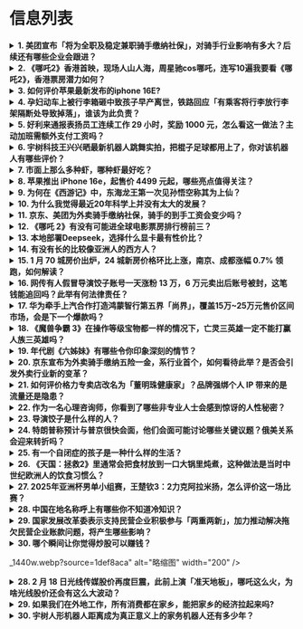 # 信息列表

<details>
<summary><b>1. 美团宣布「将为全职及稳定兼职骑手缴纳社保」，对骑手行业影响有多大？后续还有哪些企业会跟进？</b></summary>

- **地址**: [传送门](https://www.zhihu.com/question/12724448010)
- **热度**: 535 万热度
- **摘抄**: 美团2月19日宣布，将为全职及稳定兼职骑手缴纳社保，积极构建和谐劳动关系。 美团...

<img src="https://pica.zhimg.com/50/v2-e00343cb7072d71603f70fbee5bd4e18_b.jpg" alt="略缩图" width="200" />
</details>

<details>
<summary><b>2. 《哪吒2》香港首映，现场人山人海，周星驰cos哪吒，连写10遍我要看《哪吒2》，香港票房潜力如何？</b></summary>

- **地址**: [传送门](https://www.zhihu.com/question/12677630535)
- **热度**: 467 万热度
- **摘抄**: 备受港澳市场关注的《哪吒之魔童闹海》（以下简称《哪吒2》）在港澳地区的上映日期终...

<img src="https://pic3.zhimg.com/50/v2-003e7d509a37612d07a532a9358d37b4_b.jpg" alt="略缩图" width="200" />
</details>

<details>
<summary><b>3. 如何评价苹果最新发布的iphone 16E?</b></summary>

- **地址**: [传送门](https://www.zhihu.com/question/12656824648)
- **热度**: 239 万热度
- **摘抄**: 

<img src="https://pic3.zhimg.com/50/v2-963cbb729c3036543207df6383fa29b0_b.jpg" alt="略缩图" width="200" />
</details>

<details>
<summary><b>4. 孕妇动车上被行李箱砸中致孩子早产离世，铁路回应「有乘客将行李放行李架隔断处导致掉落」，谁该为此负责？</b></summary>

- **地址**: [传送门](https://www.zhihu.com/question/12688798765)
- **热度**: 202 万热度
- **摘抄**: 最新进展： 新京报讯 据@广州客运段微博消息，广州客运段发布关于“孕妇在D370...

<img src="https://pic1.zhimg.com/80/v2-a224bd3022d397b1422fffb4af4f6355_1440w.webp?source=1def8aca" alt="略缩图" width="200" />
</details>

<details>
<summary><b>5. 好利来通报表扬员工连续工作 29 小时，奖励 1000 元，怎么看这一做法？主动加班需额外支付工资吗？</b></summary>

- **地址**: [传送门](https://www.zhihu.com/question/12733340488)
- **热度**: 164 万热度
- **摘抄**: 2月19日消息，近日，好利来一门店通报表扬加班员工连续工作29小时，引发众多网友...

<img src="https://picx.zhimg.com/80/v2-6bfda3e08b4116aa5ff36b60400a6126_1440w.png" alt="略缩图" width="200" />
</details>

<details>
<summary><b>6. 宇树科技王兴兴晒最新机器人跳舞实拍，把棍子足球都用上了，你对该机器人有哪些评价？</b></summary>

- **地址**: [传送门](https://www.zhihu.com/question/12623773123)
- **热度**: 119 万热度
- **摘抄**: 王兴兴在社交平台晒出了一段宇树机器人G1机器人最新跳舞的视频。 据视频画面显示，...

<img src="https://pica.zhimg.com/50/v2-e408220668db0b37727d56b7ee8ae9c4_b.jpg" alt="略缩图" width="200" />
</details>

<details>
<summary><b>7. 市面上那么多种虾，哪种虾最好吃？</b></summary>

- **地址**: [传送门](https://www.zhihu.com/question/272244963)
- **热度**: 72 万热度
- **摘抄**: 一直很喜欢吃虾，好奇虾的好吃程度，有排名吗

<img src="https://pic1.zhimg.com/50/v2-3a6fdfd62454e8839ef232392e76818a_b.jpg" alt="略缩图" width="200" />
</details>

<details>
<summary><b>8. 苹果推出 iPhone 16e，起售价 4499 元起，哪些亮点值得关注？</b></summary>

- **地址**: [传送门](https://www.zhihu.com/question/12758269601)
- **热度**: 70 万热度
- **摘抄**: 北京时间 2 月 20 日凌晨，iPhone 16e 上架苹果官网。 新机将于 ...

<img src="https://picx.zhimg.com/50/v2-9be2330c73f872db4c2f9925914088d9_b.jpg" alt="略缩图" width="200" />
</details>

<details>
<summary><b>9. 为何在《西游记》中，东海龙王第一次见孙悟空称其为上仙？</b></summary>

- **地址**: [传送门](https://www.zhihu.com/question/6707526939)
- **热度**: 59 万热度
- **摘抄**: 东海龙王为何对孙悟空心生恐惧？

<img src="https://pica.zhimg.com/50/v2-20f7cf661e9518770ef6d4205db27c22_b.jpg" alt="略缩图" width="200" />
</details>

<details>
<summary><b>10. 为什么我觉得最近20年科学上并没有太大的发展？</b></summary>

- **地址**: [传送门](https://www.zhihu.com/question/285196424)
- **热度**: 58 万热度
- **摘抄**: 我现在24岁，从我有记忆到现在大概20年。我能看出来社会生产力进步挺大。但是为什...

<img src="https://pic1.zhimg.com/80/v2-c6f65fdbd4d89773b68061fd0a502b9e_1440w.webp?source=1def8aca" alt="略缩图" width="200" />
</details>

<details>
<summary><b>11. 京东、美团为外卖骑手缴纳社保，骑手的到手工资会变少吗？</b></summary>

- **地址**: [传送门](https://www.zhihu.com/question/12724987888)
- **热度**: 58 万热度
- **摘抄**: 

<img src="./img/1.jpg" alt="略缩图" width="200" />
</details>

<details>
<summary><b>12. 《哪吒 2》有没有可能进全球电影票房排行榜前三？</b></summary>

- **地址**: [传送门](https://www.zhihu.com/question/12549220154)
- **热度**: 52 万热度
- **摘抄**: 感觉势头还是很猛，今天看了一下我们本地排片和上座还是可以的。

<img src="https://picx.zhimg.com/v2-8cab521ed8cbe9c9107a5464f5b200fa_xl.jpg?source=c885d018" alt="略缩图" width="200" />
</details>

<details>
<summary><b>13. 本地部署Deepseek，选择什么显卡最有性价比？</b></summary>

- **地址**: [传送门](https://www.zhihu.com/question/11406161717)
- **热度**: 49 万热度
- **摘抄**: 本地部署Deepseek，选择什么显卡最有性价比？貌似现在也可以用A卡加速了，不...

<img src="https://picx.zhimg.com/80/v2-80ffdce23a9029b6a9f1b635c0678ce6_1440w.webp?source=1def8aca" alt="略缩图" width="200" />
</details>

<details>
<summary><b>14. 有没有长的比较像亚洲人的西方人？</b></summary>

- **地址**: [传送门](https://www.zhihu.com/question/276101920)
- **热度**: 47 万热度
- **摘抄**: 

<img src="./img/1.jpg" alt="略缩图" width="200" />
</details>

<details>
<summary><b>15. 1 月 70 城房价出炉，24 城新房价格环比上涨，南京、成都涨幅 0.7% 领跑，如何解读？</b></summary>

- **地址**: [传送门](https://www.zhihu.com/question/12678320400)
- **热度**: 44 万热度
- **摘抄**: 据国家统计局网站19日消息，国家统计局发布2025年1月份70个大中城市商品住宅...

<img src="https://picx.zhimg.com/80/v2-9d0373ef9b32c8b52f96d55604328e5d_1440w.png" alt="略缩图" width="200" />
</details>

<details>
<summary><b>16. 网传有人假冒导演饺子账号一天涨粉 13 万，6 万元卖出后账号被封，这笔钱能追回吗？此举有何法律责任？</b></summary>

- **地址**: [传送门](https://www.zhihu.com/question/12469628970)
- **热度**: 43 万热度
- **摘抄**: 在网络流量为王的时代，一则令人瞠目结舌的消息刺痛公众神经：有人竟冒用《哪吒之魔童...

<img src="https://pic1.zhimg.com/v2-a6fe8d2a8d9a933940712f6c60e7d42c_1440w.png" alt="略缩图" width="200" />
</details>

<details>
<summary><b>17. 华为牵手上汽合作打造鸿蒙智行第五界「尚界」，覆盖15万~25万元售价区间市场，会是下一个爆款吗？</b></summary>

- **地址**: [传送门](https://www.zhihu.com/question/12579512982)
- **热度**: 43 万热度
- **摘抄**: 近日，第一财经记者从多个信源独家获悉，上汽集团正在和华为合作打造鸿蒙智行第五“界...

<img src="https://pic1.zhimg.com/80/v2-28c1420dd29bc8b7c051ea58c5a8424d_1440w.webp?source=1def8aca" alt="略缩图" width="200" />
</details>

<details>
<summary><b>18. 《魔兽争霸 3》在操作等级宝物都一样的情况下，亡灵三英雄一定不能打赢人族三英雄吗？</b></summary>

- **地址**: [传送门](https://www.zhihu.com/question/655875136)
- **热度**: 42 万热度
- **摘抄**: 人族三英雄：大法师，山丘，圣骑。 亡灵三英雄：死骑，巫妖，恐惧魔王

<img src="./img/1.jpg" alt="略缩图" width="200" />
</details>

<details>
<summary><b>19. 年代剧《六姊妹》有哪些令你印象深刻的情节？</b></summary>

- **地址**: [传送门](https://www.zhihu.com/question/11197037034)
- **热度**: 40 万热度
- **摘抄**: 

<img src="https://pic1.zhimg.com/50/v2-bd0c62275cee313b1a9784b36a0fcebe_b.jpg" alt="略缩图" width="200" />
</details>

<details>
<summary><b>20. 京东宣布为外卖骑手缴纳五险一金，系行业首个，如何看待此举？是否会引发外卖行业新的变革？</b></summary>

- **地址**: [传送门](https://www.zhihu.com/question/12681819715)
- **热度**: 40 万热度
- **摘抄**: 2月19日，京东宣布，自2025年3月1日起，京东将逐步为京东外卖全职骑手缴纳五...

<img src="https://picx.zhimg.com/80/v2-8b344b3bf92eb38f0a715165480a9fa7_1440w.webp?source=1def8aca" alt="略缩图" width="200" />
</details>

<details>
<summary><b>21. 如何评价格力专卖店改名为「董明珠健康家」？品牌强绑个人 IP 带来的是流量还是隐患？</b></summary>

- **地址**: [传送门](https://www.zhihu.com/question/12494263494)
- **热度**: 40 万热度
- **摘抄**: 格力专卖店工作人员称，“我们现在全国的格力专卖店，全部要改成格力董明珠健康家。也...

<img src="https://pic1.zhimg.com/50/v2-6ccb16111787583f40248963437be74c_b.jpg" alt="略缩图" width="200" />
</details>

<details>
<summary><b>22. 作为一名心理咨询师，你看到了哪些非专业人士会感到惊讶的人性秘密？</b></summary>

- **地址**: [传送门](https://www.zhihu.com/question/660067674)
- **热度**: 39 万热度
- **摘抄**: 

<img src="./img/1.jpg" alt="略缩图" width="200" />
</details>

<details>
<summary><b>23. 导演饺子是什么样的人？</b></summary>

- **地址**: [传送门](https://www.zhihu.com/question/12075259279)
- **热度**: 39 万热度
- **摘抄**: 创作哪吒1，哪吒2的心路历程 是什么样的人

<img src="https://pic2.zhimg.com/50/v2-a92185e28e16412bf6fcdf67e49f6c4f_b.jpg" alt="略缩图" width="200" />
</details>

<details>
<summary><b>24. 特朗普称预计与普京很快会面，他们会面可能讨论哪些关键议题？俄美关系会迎来转折吗？</b></summary>

- **地址**: [传送门](https://www.zhihu.com/question/12667994506)
- **热度**: 39 万热度
- **摘抄**: 据央视新闻消息，当地时间2月18日，美国总统特朗普称，可能将于本月底前与俄罗斯总...

<img src="https://pica.zhimg.com/80/v2-8fcfb4fe6181df0acdb91afcdeed4a34_1440w.png" alt="略缩图" width="200" />
</details>

<details>
<summary><b>25. 有一个自闭症的孩子是一种什么样的生活？</b></summary>

- **地址**: [传送门](https://www.zhihu.com/question/318703953)
- **热度**: 39 万热度
- **摘抄**: 

<img src="./img/1.jpg" alt="略缩图" width="200" />
</details>

<details>
<summary><b>26. 《天国：拯救2》里通常会把食材放到一口大锅里炖煮，这种做法是当时中世纪欧洲人的饮食习惯么？</b></summary>

- **地址**: [传送门](https://www.zhihu.com/question/11423758343)
- **热度**: 39 万热度
- **摘抄**: 本问题投稿「游戏妙问」活动，活动详情及 Steam 充值卡兑换地址：https:...

<img src="https://pic4.zhimg.com/50/v2-541b5eb05fa5c9771fbc758b9d45861d_b.jpg" alt="略缩图" width="200" />
</details>

<details>
<summary><b>27. 2025年亚洲杯男单小组赛，王楚钦3：2力克阿拉米扬，怎么评价这一场比赛？</b></summary>

- **地址**: [传送门](https://www.zhihu.com/question/12746187024)
- **热度**: 38 万热度
- **摘抄**: 

<img src="https://picx.zhimg.com/80/v2-00ccd1a4e63d8631b462b4271615810f_1440w.webp?source=1def8aca" alt="略缩图" width="200" />
</details>

<details>
<summary><b>28. 中国在地名称呼上有哪些你不知道冷知识？</b></summary>

- **地址**: [传送门](https://www.zhihu.com/question/4593786459)
- **热度**: 38 万热度
- **摘抄**: 中国在地名称呼上有哪些你不知道的冷知识？

<img src="https://pic2.zhimg.com/50/v2-75c8829293da9faf3a5c1cd5ab765f53_b.jpg" alt="略缩图" width="200" />
</details>

<details>
<summary><b>29. 国家发展改革委表示支持民营企业积极参与「两重两新」，加力推动解决拖欠民营企业账款问题，将产生哪些影响？</b></summary>

- **地址**: [传送门](https://www.zhihu.com/question/12577642050)
- **热度**: 38 万热度
- **摘抄**: 国家发展改革委：支持民营企业积极参与“两重两新” 央视新闻消息，记者今天（2月1...

<img src="https://picx.zhimg.com/80/v2-bde23f31d46e6b396e6255b0b8a69089_1440w.webp?source=1def8aca" alt="略缩图" width="200" />
</details>

<details>
<summary><b>30. 哪个瞬间让你觉得炒股可以赚钱？</b></summary>

- **地址**: [传送门](https://www.zhihu.com/question/794222195)
- **热度**: 38 万热度
- **摘抄**: 

<img src="https://pic4.zhimg.com/50/v2-43e5e6a0aae3b13afa9ceaac4b9b7e37_b.jpg" alt="略缩图" width="200" />
</details>

_1440w.webp?source=1def8aca" alt="略缩图" width="200" />
</details>

<details>
<summary><b>28. 2 月 18 日光线传媒股价再度巨震，此前上演「准天地板」，哪吒这么火，为啥光线股价还会有这么大波动？</b></summary>

- **地址**: [传送门](https://www.zhihu.com/question/12589132794)
- **热度**: 58 万热度
- **摘抄**: 2月18日早盘，A股小幅震荡，AI医疗、DeepSeek概念、算力等板块下跌。多...

<img src="https://pica.zhimg.com/50/v2-95a895c7f2362b54175662a65e226b8a_b.jpg" alt="略缩图" width="200" />
</details>

<details>
<summary><b>29. 如果我们在外地工作，所有消费都在家乡，能把家乡的经济拉起来吗?</b></summary>

- **地址**: [传送门](https://www.zhihu.com/question/11789566484)
- **热度**: 58 万热度
- **摘抄**: 

<img src="https://pic1.zhimg.com/v2-b3a93712d691620b95afcd66201157a4_1440w.jpg" alt="略缩图" width="200" />
</details>

<details>
<summary><b>30. 宇树人形机器人距离成为真正意义上的家务机器人还有多少年？</b></summary>

- **地址**: [传送门](https://www.zhihu.com/question/11103790521)
- **热度**: 57 万热度
- **摘抄**: 从目前的趋势来看，以后机器人必定会进入普通家庭，分担家务活，养老等工作，那距离成...

<img src="https://pic1.zhimg.com/80/v2-431e3daa586f91976de0b948a1267bad_1440w.webp?source=1def8aca" alt="略缩图" width="200" />
</details>

